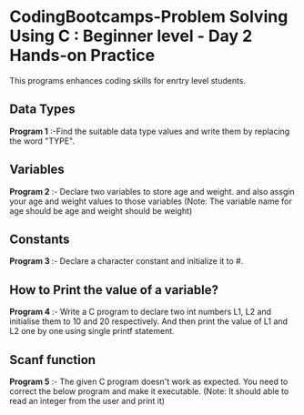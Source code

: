 # CodingBootcamps-Problem Solving Using C : Beginner level - Day 2 Hands-on Practice 
This programs enhances coding skills for enrtry level students.

<h2> Data Types </h2>
<b>Program 1</b> :-Find the suitable data type values and write them by replacing
the word &quot;TYPE&quot;.

<h2> Variables </h2>
<b> Program 2 </b> :- Declare two variables to store age and weight. and also assgin your age and weight values to those variables
(Note: The variable name for age should be age and weight should be
weight)

<h2> Constants </h2>
<b> Program 3 </b> :- Declare a character constant and initialize it to #.

<h2> How to Print the value of a variable? </h2>
<b> Program 4 </b> :- Write a C program to declare two int numbers L1, L2 and initialise them to
10 and 20 respectively. And then print the value of L1 and L2 one by one
using single printf statement.

<h2> Scanf function </h2>
<b> Program 5 </b> :- The given C program doesn&#39;t work as expected. You need to correct the below program and make it executable.
(Note: It should able to read an integer from the user and print it)

